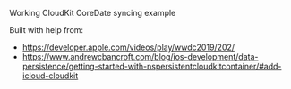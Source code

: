 Working CloudKit CoreDate syncing example

Built with help from:

* https://developer.apple.com/videos/play/wwdc2019/202/
* https://www.andrewcbancroft.com/blog/ios-development/data-persistence/getting-started-with-nspersistentcloudkitcontainer/#add-icloud-cloudkit

